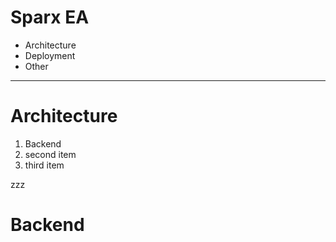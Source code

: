 # Sparx EA

  * Architecture
  * Deployment
  * Other
----

# Architecture

 1. Backend
 2. second item
 3. third item

zzz

# Backend

 